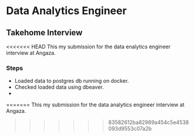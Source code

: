 # Data Analytics Engineer

## Takehome Interview

<<<<<<< HEAD
This my submission for the data enalytics engineer interview at Angaza.

### Steps
- Loaded data to postgres db running on docker.
- Checked loaded data using dbeaver.
- 



=======
This my submission for the data analytics engineer interview at Angaza.
>>>>>>> 83582612ba82989a454c5e4538093d9553c07a2b
